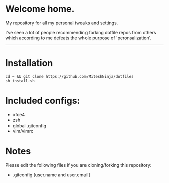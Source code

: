 # Welcome home.

My repository for all my personal tweaks and settings.

I've seen a lot of people recommending forking dotfile repos from
others which according to me defeats the whole purpose of 'peronsalization'.

---

# Installation

```
cd ~ && git clone https://github.com/MiteshNinja/dotfiles
sh install.sh
```

# Included configs:

* xfce4
* zsh
* global .gitconfig
* vim/vimrc

# Notes

Please edit the following files if you are cloning/forking this repository:

* .gitconfig [user.name and user.email]

